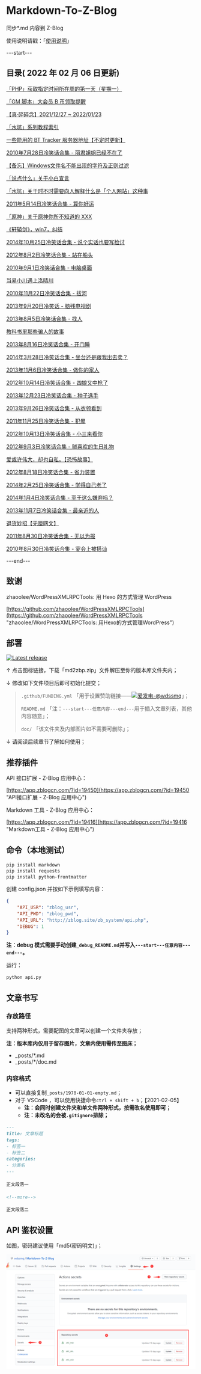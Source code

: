 # Markdown-To-Z-Blog

同步*.md 内容到 Z-Blog

使用说明请戳：「[使用说明](#部署 "使用说明")」

---start---

## 目录( 2022 年 02 月 06 日更新)

[「PHP」获取指定时间所在周的第一天（星期一）](https://www.wdssmq.com/post/20190704010.html "「PHP」获取指定时间所在周的第一天（星期一）")

[「GM 脚本」大会员 B 币领取提醒](https://www.wdssmq.com/post/20141219446.html "「GM 脚本」大会员 B 币领取提醒")

[【真·碎碎念】2021/12/27 ~ 2022/01/23](https://www.wdssmq.com/post/20200525772.html "【真·碎碎念】2021/12/27 ~ 2022/01/23")

[「水坑」系列教程索引](https://www.wdssmq.com/post/20200617652.html "「水坑」系列教程索引")

[一些能用的 BT Tracker 服务器地址【不定时更新】](https://www.wdssmq.com/post/20130323295.html "一些能用的 BT Tracker 服务器地址【不定时更新】")

[2010年7月28日冷笑话合集 - 丽君姐姐已经不在了](https://www.wdssmq.com/post/2010nian7yue28rixiaohuaheji-lijunjiejieyijingbuzaile.html "2010年7月28日冷笑话合集 - 丽君姐姐已经不在了")

[【备忘】Windows文件名不能出现的字符及正则过滤](https://www.wdssmq.com/post/20190228854.html "【备忘】Windows文件名不能出现的字符及正则过滤")

[「说点什么」关于小白宣言](https://www.wdssmq.com/post/20210114721.html "「说点什么」关于小白宣言")

[「水坑」关于时不时需要向人解释什么是「个人网站」这种事](https://www.wdssmq.com/post/20210828777.html "「水坑」关于时不时需要向人解释什么是「个人网站」这种事")

[2011年5月14日冷笑话合集 - 算你好运](https://www.wdssmq.com/post/2011Nian5Yue14RiLengXiaoHuaHeJi-SuanNiHaoYun.html "2011年5月14日冷笑话合集 - 算你好运")

[「原神」关于原神你所不知道的 XXX](https://www.wdssmq.com/post/20190705013.html "「原神」关于原神你所不知道的 XXX")

[《轩辕剑》，win7，纠结](https://www.wdssmq.com/post/xuanyuanjian-win7-jiujie.html "《轩辕剑》，win7，纠结")

[2014年10月25日冷笑话合集 - 说个实话也要写检讨](https://www.wdssmq.com/post/20141025437.html "2014年10月25日冷笑话合集 - 说个实话也要写检讨")

[2012年8月2日冷笑话合集 - 站在船头](https://www.wdssmq.com/post/20100202562.html "2012年8月2日冷笑话合集 - 站在船头")

[2010年9月1日冷笑话合集 - 电脑桌面](https://www.wdssmq.com/post/2010nian9yue1rixiaohuaheji-diannaozhuomian.html "2010年9月1日冷笑话合集 - 电脑桌面")

[当易小川遇上洛晴川](https://www.wdssmq.com/post/DangYiXiaoChuanYuShangLuoQingChuan.html "当易小川遇上洛晴川")

[2010年11月22日冷笑话合集 - 拔河](https://www.wdssmq.com/post/2010Nian11Yue22RiLengXiaoHuaHeJi-BaHe.html "2010年11月22日冷笑话合集 - 拔河")

[2013年9月20日冷笑话 - 脑残电视剧](https://www.wdssmq.com/post/20130920589.html "2013年9月20日冷笑话 - 脑残电视剧")

[2013年8月5日冷笑话合集 - 找人](https://www.wdssmq.com/post/20130805513.html "2013年8月5日冷笑话合集 - 找人")

[教科书里那些骗人的故事](https://www.wdssmq.com/post/JiaoKeShuLiNaXiePianRenDeGuShi.html "教科书里那些骗人的故事")

[2013年8月16日冷笑话合集 - 开门睡](https://www.wdssmq.com/post/20130816252.html "2013年8月16日冷笑话合集 - 开门睡")

[2014年3月28日冷笑话合集 - 坐台还是跟我出去卖？](https://www.wdssmq.com/post/20140328840.html "2014年3月28日冷笑话合集 - 坐台还是跟我出去卖？")

[2013年11月6日冷笑话合集 - 做你的家人](https://www.wdssmq.com/post/20131106791.html "2013年11月6日冷笑话合集 - 做你的家人")

[2012年10月14日冷笑话合集 - 四娘又中枪了](https://www.wdssmq.com/post/20121014565.html "2012年10月14日冷笑话合集 - 四娘又中枪了")

[2013年12月23日冷笑话合集 - 种子选手](https://www.wdssmq.com/post/20131223271.html "2013年12月23日冷笑话合集 - 种子选手")

[2013年9月26日冷笑话合集 - 从衣领看到](https://www.wdssmq.com/post/20130926889.html "2013年9月26日冷笑话合集 - 从衣领看到")

[2011年11月25日冷笑话合集 - 犯晕](https://www.wdssmq.com/post/2011Nian11Yue25RiLengXiaoHuaHeJi-FanYun.html "2011年11月25日冷笑话合集 - 犯晕")

[2012年10月13日冷笑话合集 - 小三来看你](https://www.wdssmq.com/post/20121013515.html "2012年10月13日冷笑话合集 - 小三来看你")

[2012年9月3日冷笑话合集 - 贼喜欢的生日礼物](https://www.wdssmq.com/post/2010042338.html "2012年9月3日冷笑话合集 - 贼喜欢的生日礼物")

[爱或许伟大，却也自私。【恐怖故事】](https://www.wdssmq.com/post/20131009955.html "爱或许伟大，却也自私。【恐怖故事】")

[2012年8月18日冷笑话合集 - 省力装置](https://www.wdssmq.com/post/20120818523.html "2012年8月18日冷笑话合集 - 省力装置")

[2014年2月25日冷笑话合集 - 学得自己老了](https://www.wdssmq.com/post/20140225823.html "2014年2月25日冷笑话合集 - 学得自己老了")

[2014年1月4日冷笑话合集 - 至于这么嫌弃吗？](https://www.wdssmq.com/post/20140104807.html "2014年1月4日冷笑话合集 - 至于这么嫌弃吗？")

[2013年11月7日冷笑话合集 - 最亲近的人](https://www.wdssmq.com/post/20131107796.html "2013年11月7日冷笑话合集 - 最亲近的人")

[退货妙招【无厘网文】](https://www.wdssmq.com/post/TuiHuoMiaoZhaoWuLiWangWen.html "退货妙招【无厘网文】")

[2011年8月30日冷笑话合集 - 无以为报](https://www.wdssmq.com/post/2011Nian8Yue30RiLengXiaoHuaHeJi-WuYiWeiBao.html "2011年8月30日冷笑话合集 - 无以为报")

[2010年8月30日冷笑话合集 - 宴会上被搭讪](https://www.wdssmq.com/post/2010nian8yue30rixiaohuaheji-yanhuishangbeida.html "2010年8月30日冷笑话合集 - 宴会上被搭讪")

---end---

## 致谢

zhaoolee/WordPressXMLRPCTools: 用 Hexo 的方式管理 WordPress

[https://github.com/zhaoolee/WordPressXMLRPCTools](https://github.com/zhaoolee/WordPressXMLRPCTools "zhaoolee/WordPressXMLRPCTools: 用Hexo的方式管理WordPress")

## 部署

[![Latest release](https://img.shields.io/github/v/release/wdssmq/Markdown-To-Z-Blog?style=flat-square)](https://github.com/wdssmq/Markdown-To-Z-Blog/releases/latest "Latest release")

↑ 点击图标链接，下载「md2zbp.zip」文件解压至你的版本库文件夹内；

↓ 修改如下文件项目后即可初始化提交；

> `.github/FUNDING.yml` 「用于设置赞助链接——<a class="img-wrap" target="_blank" title="爱发电-@wdssmq" href="https://afdian.net/@wdssmq"><img src="https://img.shields.io/badge/%E7%88%B1%E5%8F%91%E7%94%B5-%40wdssmq-blueviolet" title="爱发电-@wdssmq" alt="爱发电-@wdssmq"></a>」；
>
> `README.md` 「注：`---start---任意内容---end---`用于插入文章列表，其他内容随意」；
>
> `doc/` 「该文件夹及内部图片如不需要可删除」；

↓ 请阅读后续章节了解如何使用；

## 推荐插件

API 接口扩展 - Z-Blog 应用中心：

[https://app.zblogcn.com/?id=19450](https://app.zblogcn.com/?id=19450 "API接口扩展 - Z-Blog 应用中心")

Markdown 工具 - Z-Blog 应用中心：

[https://app.zblogcn.com/?id=19416](https://app.zblogcn.com/?id=19416 "Markdown工具 - Z-Blog 应用中心")

## 命令（本地测试）

```shell
pip install markdown
pip install requests
pip install python-frontmatter
```

创建 config.json 并按如下示例填写内容：

```json
{
    "API_USR": "zblog_usr",
    "API_PWD": "zblog_pwd",
    "API_URL": "http://zblog.site/zb_system/api.php",
    "DEBUG": 1
}
```

**注：debug 模式需要手动创建`_debug_README.md`并写入`---start---任意内容---end---`。**

运行：

```bash
python api.py
```

## 文章书写

### 存放路径

支持两种形式，需要配图的文章可以创建一个文件夹存放；

**注：版本库内仅用于留存图片，文章内使用需传至图床；**

- _posts/*.md
- _posts/*/doc.md

### 内容格式

- 可以直接复制`_posts/1970-01-01-empty.md`；
- 对于 VSCode ，可以使用快捷命令`ctrl + shift + b`；【2021-02-05】
  - **注：会同时创建文件夹和单文件两种形式，按需改名使用即可；**
  - **注：未改名的会被`.gitignore`排除；**

```md
---
title: 文章标题
tags:
- 标签一
- 标签二
categories:
- 分类名
---

正文段落一

<!--more-->

正文段落二

```

## API 鉴权设置

如图，密码建议使用「md5(密码明文)」；

![001](doc/001.png "001")

